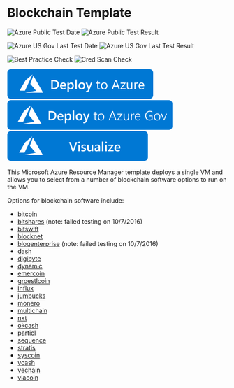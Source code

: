 # Blockchain Template

![Azure Public Test Date](https://azurequickstartsservice.blob.core.windows.net/badges/application-workloads/blockchain/blockchain/PublicLastTestDate.svg)
![Azure Public Test Result](https://azurequickstartsservice.blob.core.windows.net/badges/application-workloads/blockchain/blockchain/PublicDeployment.svg)

![Azure US Gov Last Test Date](https://azurequickstartsservice.blob.core.windows.net/badges/application-workloads/blockchain/blockchain/FairfaxLastTestDate.svg)
![Azure US Gov Last Test Result](https://azurequickstartsservice.blob.core.windows.net/badges/application-workloads/blockchain/blockchain/FairfaxDeployment.svg)

![Best Practice Check](https://azurequickstartsservice.blob.core.windows.net/badges/application-workloads/blockchain/blockchain/BestPracticeResult.svg)
![Cred Scan Check](https://azurequickstartsservice.blob.core.windows.net/badges/application-workloads/blockchain/blockchain/CredScanResult.svg)

[![Deploy To Azure](https://raw.githubusercontent.com/Azure/azure-quickstart-templates/master/1-CONTRIBUTION-GUIDE/images/deploytoazure.svg?sanitize=true)](https://portal.azure.com/#create/Microsoft.Template/uri/https%3A%2F%2Fraw.githubusercontent.com%2FAzure%2Fazure-quickstart-templates%2Fmaster%2Fapplication-workloads%2Fblockchain%2Fblockchain%2Fazuredeploy.json)
[![Deploy To Azure](https://raw.githubusercontent.com/Azure/azure-quickstart-templates/master/1-CONTRIBUTION-GUIDE/images/deploytoazuregov.svg?sanitize=true)](https://portal.azure.us/#create/Microsoft.Template/uri/https%3A%2F%2Fraw.githubusercontent.com%2FAzure%2Fazure-quickstart-templates%2Fmaster%2Fapplication-workloads%2Fblockchain%2Fblockchain%2Fazuredeploy.json)
[![Visualize](https://raw.githubusercontent.com/Azure/azure-quickstart-templates/master/1-CONTRIBUTION-GUIDE/images/visualizebutton.svg?sanitize=true)](http://armviz.io/#/?load=https%3A%2F%2Fraw.githubusercontent.com%2FAzure%2Fazure-quickstart-templates%2Fmaster%2Fapplication-workloads%2Fblockchain%2Fblockchain%2Fazuredeploy.json)

This Microsoft Azure Resource Manager template deploys a single VM and allows you to select from a number of blockchain software options to run on the VM.

Options for blockchain software include:

- [bitcoin](https://github.com/Azure/azure-quickstart-templates/blob/master/application-workloads/blockchain/blockchain/details/bitcoin.md)
- [bitshares](https://github.com/Azure/azure-quickstart-templates/blob/master/application-workloads/blockchain/blockchain/details/bitshares.md) (note: failed testing on 10/7/2016)
- [bitswift](https://github.com/Azure/azure-quickstart-templates/blob/master/application-workloads/blockchain/blockchain/details/bitswift.md)
- [blocknet](https://github.com/Azure/azure-quickstart-templates/blob/master/application-workloads/blockchain/blockchain/details/blocknet.md)
- [bloqenterprise](https://github.com/Azure/azure-quickstart-templates/blob/master/application-workloads/blockchain/blockchain/details/bloqenterprise.md) (note: failed testing on 10/7/2016)
- [dash](https://github.com/Azure/azure-quickstart-templates/blob/master/application-workloads/blockchain/blockchain/details/dash.md)
- [digibyte](https://github.com/Azure/azure-quickstart-templates/blob/master/application-workloads/blockchain/blockchain/details/digibyte.md)
- [dynamic](https://github.com/Azure/azure-quickstart-templates/blob/master/application-workloads/blockchain/blockchain/details/dynamic.md)
- [emercoin](https://github.com/Azure/azure-quickstart-templates/blob/master/application-workloads/blockchain/blockchain/details/emercoin.md)
- [groestlcoin](https://github.com/Azure/azure-quickstart-templates/blob/master/application-workloads/blockchain/blockchain/details/groestlcoin.md)
- [influx](https://github.com/Azure/azure-quickstart-templates/blob/master/application-workloads/blockchain/blockchain/details/influx.md)
- [jumbucks](https://github.com/Azure/azure-quickstart-templates/blob/master/application-workloads/blockchain/blockchain/details/jumbucks.md)
- [monero](https://github.com/Azure/azure-quickstart-templates/blob/master/application-workloads/blockchain/blockchain/details/monero.md)
- [multichain](https://github.com/Azure/azure-quickstart-templates/blob/master/application-workloads/blockchain/blockchain/details/multichain.md)
- [nxt](https://github.com/Azure/azure-quickstart-templates/blob/master/application-workloads/blockchain/blockchain/details/nxt.md)
- [okcash](https://github.com/Azure/azure-quickstart-templates/blob/master/application-workloads/blockchain/blockchain/details/okcash.md)
- [particl](https://github.com/Azure/azure-quickstart-templates/blob/master/application-workloads/blockchain/blockchain/details/particl.md)
- [sequence](https://github.com/Azure/azure-quickstart-templates/blob/master/application-workloads/blockchain/blockchain/details/sequence.md)
- [stratis](https://github.com/Azure/azure-quickstart-templates/blob/master/application-workloads/blockchain/blockchain/details/stratis.md)
- [syscoin](https://github.com/Azure/azure-quickstart-templates/blob/master/application-workloads/blockchain/blockchain/details/syscoin.md)
- [vcash](https://github.com/Azure/azure-quickstart-templates/blob/master/application-workloads/blockchain/blockchain/details/vcash.md)
- [vechain](https://github.com/Azure/azure-quickstart-templates/blob/master/application-workloads/blockchain/blockchain/details/vechain.md)
- [viacoin](https://github.com/Azure/azure-quickstart-templates/blob/master/application-workloads/blockchain/blockchain/details/viacoin.md)
